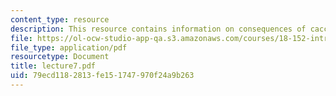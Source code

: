 ```yaml
---
content_type: resource
description: This resource contains information on consequences of cacciopolli.
file: https://ol-ocw-studio-app-qa.s3.amazonaws.com/courses/18-152-introduction-to-partial-differential-equations-fall-2005/79ecd1182813fe151747970f24a9b263_lecture7.pdf
file_type: application/pdf
resourcetype: Document
title: lecture7.pdf
uid: 79ecd118-2813-fe15-1747-970f24a9b263
---
```

